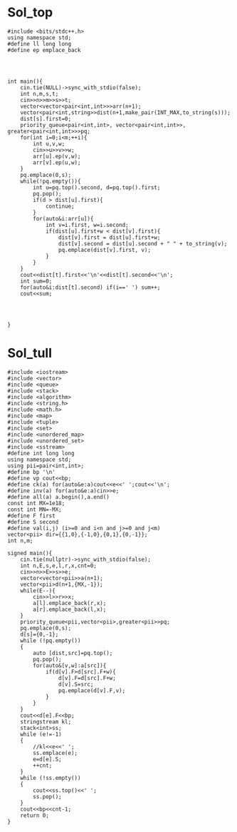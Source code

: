 # Sol_top

    #include <bits/stdc++.h>
    using namespace std;
    #define ll long long
    #define ep emplace_back




    int main(){
        cin.tie(NULL)->sync_with_stdio(false);
        int n,m,s,t;
        cin>>n>>m>>s>>t;
        vector<vector<pair<int,int>>>arr(n+1);
        vector<pair<int,string>>dist(n+1,make_pair(INT_MAX,to_string(s)));
        dist[s].first=0;
        priority_queue<pair<int,int>, vector<pair<int,int>>, greater<pair<int,int>>>pq;
        for(int i=0;i<m;++i){
            int u,v,w;
            cin>>u>>v>>w;
            arr[u].ep(v,w);
            arr[v].ep(u,w);
        }
        pq.emplace(0,s);
        while(!pq.empty()){
            int u=pq.top().second, d=pq.top().first;
            pq.pop();
            if(d > dist[u].first){
                continue;
            }
            for(auto&i:arr[u]){
                int v=i.first, w=i.second;
                if(dist[u].first+w < dist[v].first){
                    dist[v].first = dist[u].first+w;
                    dist[v].second = dist[u].second + " " + to_string(v);
                    pq.emplace(dist[v].first, v);
                }
            }
        }
        cout<<dist[t].first<<'\n'<<dist[t].second<<'\n';
        int sum=0;
        for(auto&i:dist[t].second) if(i==' ') sum++;
        cout<<sum;




    }


# Sol_tull
    #include <iostream>
    #include <vector>
    #include <queue>
    #include <stack>
    #include <algorithm>
    #include <string.h>
    #include <math.h>
    #include <map>
    #include <tuple>
    #include <set>
    #include <unordered_map>
    #include <unordered_set>
    #include <sstream>
    #define int long long
    using namespace std;
    using pii=pair<int,int>;
    #define bp '\n'
    #define vp cout<<bp;
    #define ck(a) for(auto&e:a)cout<<e<<' ';cout<<'\n';
    #define inv(a) for(auto&e:a)cin>>e;
    #define all(a) a.begin(),a.end()
    const int MX=1e18;
    const int MN=-MX;
    #define F first 
    #define S second
    #define val(i,j) (i>=0 and i<n and j>=0 and j<m)
    vector<pii> dir={{1,0},{-1,0},{0,1},{0,-1}};
    int n,m;
    
    signed main(){
        cin.tie(nullptr)->sync_with_stdio(false);
        int n,E,s,e,l,r,x,cnt=0;
        cin>>n>>E>>s>>e;
        vector<vector<pii>>a(n+1);
        vector<pii>d(n+1,{MX,-1});
        while(E--){
            cin>>l>>r>>x;
            a[l].emplace_back(r,x);
            a[r].emplace_back(l,x);
        }
        priority_queue<pii,vector<pii>,greater<pii>>pq;
        pq.emplace(0,s);
        d[s]={0,-1};
        while (!pq.empty())
        {
            auto [dist,src]=pq.top();
            pq.pop();
            for(auto&[v,w]:a[src]){
                if(d[v].F>d[src].F+w){
                    d[v].F=d[src].F+w;
                    d[v].S=src;
                    pq.emplace(d[v].F,v);
                }
            }
        }
        cout<<d[e].F<<bp;
        stringstream kl;
        stack<int>ss;
        while (e!=-1)
        {
            //kl<<e<<' ';
            ss.emplace(e);
            e=d[e].S;
            ++cnt;
        }
        while (!ss.empty())
        {
            cout<<ss.top()<<' ';
            ss.pop();
        }
        cout<<bp<<cnt-1;
        return 0;
    }   
